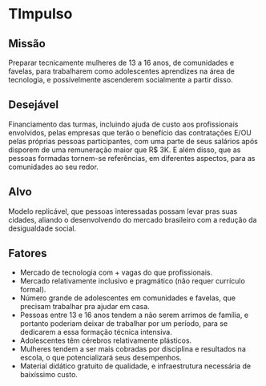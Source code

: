 # TImpulso

## Missão

Preparar tecnicamente mulheres de 13 a 16 anos, de comunidades e favelas, para trabalharem como adolescentes aprendizes na área de tecnologia, e possivelmente ascenderem socialmente a partir disso.

## Desejável

Financiamento das turmas, incluindo ajuda de custo aos profissionais envolvidos, pelas empresas que terão o benefício das contratações E/OU pelas próprias pessoas participantes, com uma parte de seus salários após disporem de uma remuneração maior que R$ 3K. E além disso, que as pessoas formadas tornem-se referências, em diferentes aspectos, para as comunidades ao seu redor.

## Alvo

 Modelo replicável, que pessoas interessadas possam levar pras suas cidades, aliando o desenvolvendo do mercado brasileiro com a redução da desigualdade social.

## Fatores

- Mercado de tecnologia com + vagas do que profissionais.
- Mercado relativamente inclusivo e pragmático (não requer currículo formal).
- Número grande de adolescentes em comunidades e favelas, que precisam trabalhar pra ajudar em casa.
- Pessoas entre 13 e 16 anos tendem a não serem arrimos de família, e portanto poderiam deixar de trabalhar por um período, para se dedicarem a essa formação técnica intensiva.
- Adolescentes têm cérebros relativamente  plásticos.
- Mulheres tendem a ser mais cobradas por disciplina e resultados na escola, o que potencializará seus desempenhos.
- Material didático gratuito de qualidade, e infraestrutura necessária de baixíssimo custo.
